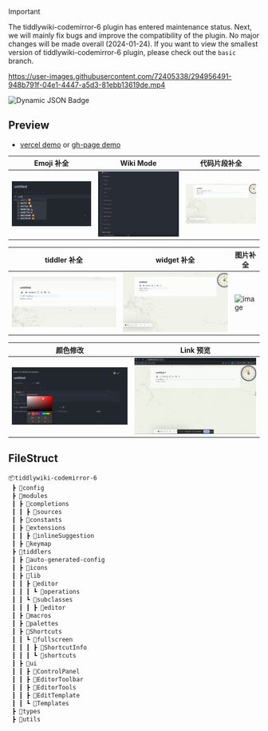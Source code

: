 <!-- > [!IMPORTANT]
> tiddlywiki-codemirror-6 插件进入维护状态，接下来主要修复 BUG, 提升插件的兼容性，整体上不会再进行大的改动 (2024-01-24). 如果你想要查看最小版本的 tiddlywiki-codemirror-6 插件，请查看 `basic` 分支。 -->

> [!IMPORTANT]
> The tiddlywiki-codemirror-6 plugin has entered maintenance status. Next, we will mainly fix bugs and improve the compatibility of the plugin. No major changes will be made overall (2024-01-24). If you want to view the smallest version of tiddlywiki-codemirror-6 plugin, please check out the `basic` branch.

https://user-images.githubusercontent.com/72405338/294956491-948b791f-04e1-4447-a5d3-81ebb13619de.mp4

<img alt="Dynamic JSON Badge" src="https://img.shields.io/badge/dynamic/json?url=https%3A%2F%2Fraw.githubusercontent.com%2Foeyoews%2Ftiddlywiki-codemirror6%2Fmain%2Fpackage.json&query=version&style=flat-square&logo=Codemirror&logoColor=white&label=codemirror&labelColor=black&color=black">

## Preview

- [vercel demo](https://tiddlywiki-codemirror6.vercel.app) or [gh-page demo](https://oeyoews.github.io/tiddlywiki-codemirror6)

| Emoji 补全                   | Wiki Mode                           | 代码片段补全                               |
| ---------------------------- | ----------------------------------- | ------------------------------------------ |
| ![emoji](./assets/emoji.png) | ![wikimode](./assets/wiki-mode.png) | ![usersnippets](./assets/usersnippets.gif) |

| tiddler 补全               | widget 补全                    | 图片补全                     |
| -------------------------- | ------------------------------ | ---------------------------- |
| ![link](./assets/link.gif) | ![widget](./assets/widget.gif) | ![image](./assets/image.gif) |

| 颜色修改                     | Link 预览                                 |
| ---------------------------- | ----------------------------------------- |
| ![color](./assets/color.png) | ![linkpreview](./assets/link-preview.gif) |

## FileStruct

```
📦tiddlywiki-codemirror-6
 ┣ 📂config
 ┣ 📂modules
 ┃ ┣ 📂completions
 ┃ ┃ ┣ 📂sources
 ┃ ┣ 📂constants
 ┃ ┣ 📂extensions
 ┃ ┃ ┣ 📂inlineSuggestion
 ┃ ┣ 📂keymap
 ┣ 📂tiddlers
 ┃ ┣ 📂auto-generated-config
 ┃ ┣ 📂icons
 ┃ ┣ 📂lib
 ┃ ┃ ┣ 📂editor
 ┃ ┃ ┃ ┗ 📂operations
 ┃ ┃ ┗ 📂subclasses
 ┃ ┃ ┃ ┣ 📂editor
 ┃ ┣ 📂macros
 ┃ ┣ 📂palettes
 ┃ ┣ 📂Shortcuts
 ┃ ┃ ┗ 📂fullscreen
 ┃ ┃ ┃ ┣ 📂ShortcutInfo
 ┃ ┃ ┃ ┗ 📂shortcuts
 ┃ ┣ 📂ui
 ┃ ┃ ┣ 📂ControlPanel
 ┃ ┃ ┣ 📂EditorToolbar
 ┃ ┃ ┣ 📂EditorTools
 ┃ ┃ ┣ 📂EditTemplate
 ┃ ┃ ┗ 📂Templates
 ┣ 📂types
 ┣ 📂utils
```

